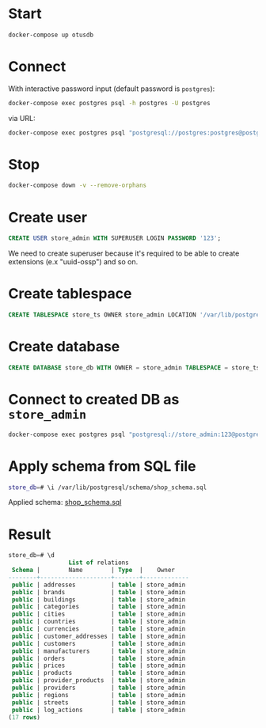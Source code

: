 # Start

```sh
docker-compose up otusdb
```

# Connect

With interactive password input (default password is `postgres`):
```sh
docker-compose exec postgres psql -h postgres -U postgres
```
via URL:
```sh
docker-compose exec postgres psql "postgresql://postgres:postgres@postgres/postgres"
```

# Stop

```sh
docker-compose down -v --remove-orphans
```

# Create user

```sql
CREATE USER store_admin WITH SUPERUSER LOGIN PASSWORD '123';
```

We need to create superuser because it's required to be able to 
create extensions (e.x "uuid-ossp") and so on.

# Create tablespace

```sql
CREATE TABLESPACE store_ts OWNER store_admin LOCATION '/var/lib/postgresql/data';
```

# Create database 

```sql
CREATE DATABASE store_db WITH OWNER = store_admin TABLESPACE = store_ts;
```

# Connect to created DB as `store_admin`

```sh
docker-compose exec postgres psql "postgresql://store_admin:123@postgres/store_db" 
```

# Apply schema from SQL file

```sh
store_db=# \i /var/lib/postgresql/schema/shop_schema.sql
```

Applied schema: [shop_schema.sql](https://github.com/dstdfx/otus-dbmgmt/blob/master/part22/schema/shop_schema.sql)

# Result

```sql
store_db=# \d
                 List of relations
 Schema |        Name        | Type  |    Owner
--------+--------------------+-------+-------------
 public | addresses          | table | store_admin
 public | brands             | table | store_admin
 public | buildings          | table | store_admin
 public | categories         | table | store_admin
 public | cities             | table | store_admin
 public | countries          | table | store_admin
 public | currencies         | table | store_admin
 public | customer_addresses | table | store_admin
 public | customers          | table | store_admin
 public | manufacturers      | table | store_admin
 public | orders             | table | store_admin
 public | prices             | table | store_admin
 public | products           | table | store_admin
 public | provider_products  | table | store_admin
 public | providers          | table | store_admin
 public | regions            | table | store_admin
 public | streets            | table | store_admin
 public | log_actions        | table | store_admin
(17 rows)
```
